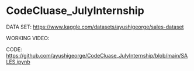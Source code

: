 # CodeCluase_JulyInternship
DATA SET:
https://www.kaggle.com/datasets/ayushigeorge/sales-dataset

WORKING VIDEO:

CODE:
https://github.com/ayushigeorge/CodeCluase_JulyInternship/blob/main/SALES.ipynb
